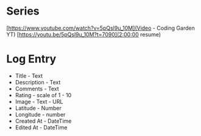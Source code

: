 # Series 
[https://www.youtube.com/watch?v=5pQsl9u_10M](Video - Coding Garden YT)
[https://youtu.be/5pQsl9u_10M?t=7090](2:00:00 resume)

# Log Entry

* Title - Text
* Description - Text
* Comments - Text
* Rating - scale of 1 - 10
* Image - Text - URL
* Latitude - Number
* Longitude - number
* Created At - DateTime
* Edited At - DateTime
